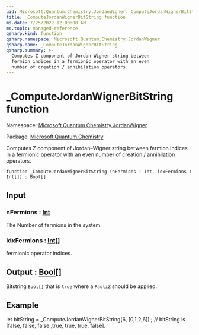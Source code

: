 ```yaml
---
uid: Microsoft.Quantum.Chemistry.JordanWigner._ComputeJordanWignerBitString
title: _ComputeJordanWignerBitString function
ms.date: 7/25/2022 12:00:00 AM
ms.topic: managed-reference
qsharp.kind: function
qsharp.namespace: Microsoft.Quantum.Chemistry.JordanWigner
qsharp.name: _ComputeJordanWignerBitString
qsharp.summary: >-
  Computes Z component of Jordan–Wigner string between
  fermion indices in a fermionic operator with an even
  number of creation / annihilation operators.
---
```


# _ComputeJordanWignerBitString function

Namespace: [Microsoft.Quantum.Chemistry.JordanWigner](xref:Microsoft.Quantum.Chemistry.JordanWigner)

Package: [Microsoft.Quantum.Chemistry](https://nuget.org/packages/Microsoft.Quantum.Chemistry)


Computes Z component of Jordan–Wigner string betweenfermion indices in a fermionic operator with an evennumber of creation / annihilation operators.

```qsharp
function _ComputeJordanWignerBitString (nFermions : Int, idxFermions : Int[]) : Bool[]
```


## Input

### nFermions : [Int](xref:microsoft.quantum.qsharp.valueliterals#int-literals)

The Number of fermions in the system.


### idxFermions : [Int](xref:microsoft.quantum.qsharp.valueliterals#int-literals)[]

fermionic operator indices.



## Output : [Bool](xref:microsoft.quantum.qsharp.valueliterals#bool-literals)[]

Bitstring `Bool[]` that is `true` where a `PauliZ` should be applied.

## Example

let bitString = _ComputeJordanWignerBitString(6, [0,1,2,6]) ;// bitString is [false, false, false ,true, true, true, false].